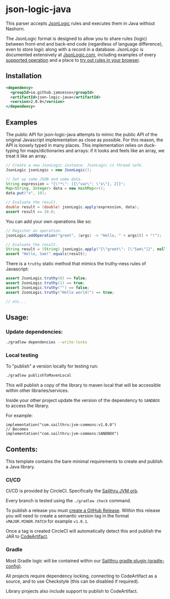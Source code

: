 # json-logic-java

This parser accepts [JsonLogic](http://jsonlogic.com) rules and executes them in Java without Nashorn.

The JsonLogic format is designed to allow you to share rules (logic) between front-end and back-end code (regardless of language difference), even to store logic along with a record in a database.
JsonLogic is documented extensively at [JsonLogic.com](http://jsonlogic.com), including examples of every [supported operation](http://jsonlogic.com/operations.html) and a place to [try out rules in your browser](http://jsonlogic.com/play.html).

## Installation

```xml
<dependency>
  <groupId>io.github.jamsesso</groupId>
  <artifactId>json-logic-java</artifactId>
  <version>2.0.0</version>
</dependency>
```

## Examples

The public API for json-logic-java attempts to mimic the public API of the original Javascript implementation as close as possible.
For this reason, the API is loosely typed in many places.
This implementation relies on duck-typing for maps/dictionaries and arrays: if it looks and feels like an array, we treat it like an array.

```java
// Create a new JsonLogic instance. JsonLogic is thread safe.
JsonLogic jsonLogic = new JsonLogic();

// Set up some JSON and some data.
String expression = "{\"*\": [{\"var\": \"x\"}, 2]}";
Map<String, Integer> data = new HashMap<>();
data.put("x", 10);

// Evaluate the result.
double result = (double) jsonLogic.apply(expression, data);
assert result == 20.0;
```

You can add your own operations like so:

```java
// Register an operation.
jsonLogic.addOperation("greet", (args) -> "Hello, " + args[0] + "!");

// Evaluate the result.
String result = (String) jsonLogic.apply("{\"greet\": [\"Sam\"]}", null);
assert "Hello, Sam!".equals(result);
```

There is a `truthy` static method that mimics the truthy-ness rules of Javascript:

```java
assert JsonLogic.truthy(0) == false;
assert JsonLogic.truthy(1) == true;
assert JsonLogic.truthy("") == false;
assert JsonLogic.truthy("Hello world!") == true;

// etc...
```

## Usage:

### Update dependencies:
```bash
./gradlew dependencies --write-locks
```

### Local testing
To "publish" a version locally for testing run:
```bash
./gradlew publishToMavenLocal
```

This will publish a copy of the library to maven local that will be accessible within other libraries/services.

Inside your other project update the version of the dependency to `SANDBOX` to access the library.

For example:
```
implementation("com.sailthru:jvm-commons:v1.0.0")
// Becomes
implementation("com.sailthru:jvm-commons:SANDBOX")
```

## Contents:
This template contains the bare minimal requirements to create and publish a Java library.

### CI/CD
CI/CD is provided by CircleCI. Specifically the [Sailthru JVM orb](https://circleci.com/developer/orbs/orb/sailthru/jvm).

Every branch is tested using the `./gradlew check` command.

To publish a release you must [create a GitHub Release](https://docs.github.com/en/repositories/releasing-projects-on-github/managing-releases-in-a-repository#creating-a-release).
Within this release you will need to create a semantic version tag in the format `vMAJOR.MINOR.PATCH` for example `v1.0.1`.

Once a tag is created CircleCI will automatically detect this and publish the JAR to [CodeArtifact](https://us-east-1.console.aws.amazon.com/codesuite/codeartifact/d/680305091011/sailthru/r/maven).

### Gradle
Most Gradle logic will be contained within our [Sailthru gradle plugin (gradle-config)](https://github.com/sailthru/gradle-config).

All projects require dependency locking, connecting to CodeArtifact as a source, and to use Checkstyle (this can be disabled if required).

Library projects also include support to publish to CodeArtifact.
